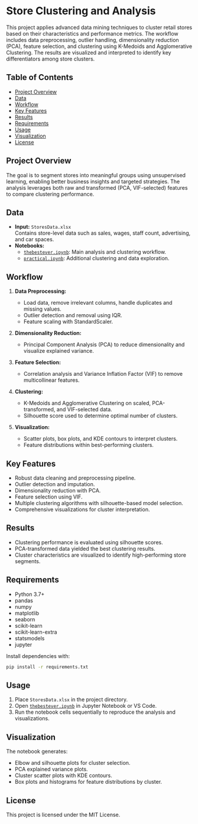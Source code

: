# Store Clustering and Analysis

This project applies advanced data mining techniques to cluster retail stores based on their characteristics and performance metrics. The workflow includes data preprocessing, outlier handling, dimensionality reduction (PCA), feature selection, and clustering using K-Medoids and Agglomerative Clustering. The results are visualized and interpreted to identify key differentiators among store clusters.

## Table of Contents

- [Project Overview](#project-overview)
- [Data](#data)
- [Workflow](#workflow)
- [Key Features](#key-features)
- [Results](#results)
- [Requirements](#requirements)
- [Usage](#usage)
- [Visualization](#visualization)
- [License](#license)

## Project Overview

The goal is to segment stores into meaningful groups using unsupervised learning, enabling better business insights and targeted strategies. The analysis leverages both raw and transformed (PCA, VIF-selected) features to compare clustering performance.

## Data

- **Input:** `StoresData.xlsx`  
  Contains store-level data such as sales, wages, staff count, advertising, and car spaces.
- **Notebooks:**  
  - [`thebestever.ipynb`](thebestever.ipynb): Main analysis and clustering workflow.
  - [`practical.ipynb`](practical.ipynb): Additional clustering and data exploration.

## Workflow

1. **Data Preprocessing:**  
   - Load data, remove irrelevant columns, handle duplicates and missing values.
   - Outlier detection and removal using IQR.
   - Feature scaling with StandardScaler.

2. **Dimensionality Reduction:**  
   - Principal Component Analysis (PCA) to reduce dimensionality and visualize explained variance.

3. **Feature Selection:**  
   - Correlation analysis and Variance Inflation Factor (VIF) to remove multicollinear features.

4. **Clustering:**  
   - K-Medoids and Agglomerative Clustering on scaled, PCA-transformed, and VIF-selected data.
   - Silhouette score used to determine optimal number of clusters.

5. **Visualization:**  
   - Scatter plots, box plots, and KDE contours to interpret clusters.
   - Feature distributions within best-performing clusters.

## Key Features

- Robust data cleaning and preprocessing pipeline.
- Outlier detection and imputation.
- Dimensionality reduction with PCA.
- Feature selection using VIF.
- Multiple clustering algorithms with silhouette-based model selection.
- Comprehensive visualizations for cluster interpretation.

## Results

- Clustering performance is evaluated using silhouette scores.
- PCA-transformed data yielded the best clustering results.
- Cluster characteristics are visualized to identify high-performing store segments.

## Requirements

- Python 3.7+
- pandas
- numpy
- matplotlib
- seaborn
- scikit-learn
- scikit-learn-extra
- statsmodels
- jupyter

Install dependencies with:
```sh
pip install -r requirements.txt
```

## Usage

1. Place `StoresData.xlsx` in the project directory.
2. Open [`thebestever.ipynb`](thebestever.ipynb) in Jupyter Notebook or VS Code.
3. Run the notebook cells sequentially to reproduce the analysis and visualizations.

## Visualization

The notebook generates:
- Elbow and silhouette plots for cluster selection.
- PCA explained variance plots.
- Cluster scatter plots with KDE contours.
- Box plots and histograms for feature distributions by cluster.

## License

This project is licensed under the MIT License.
